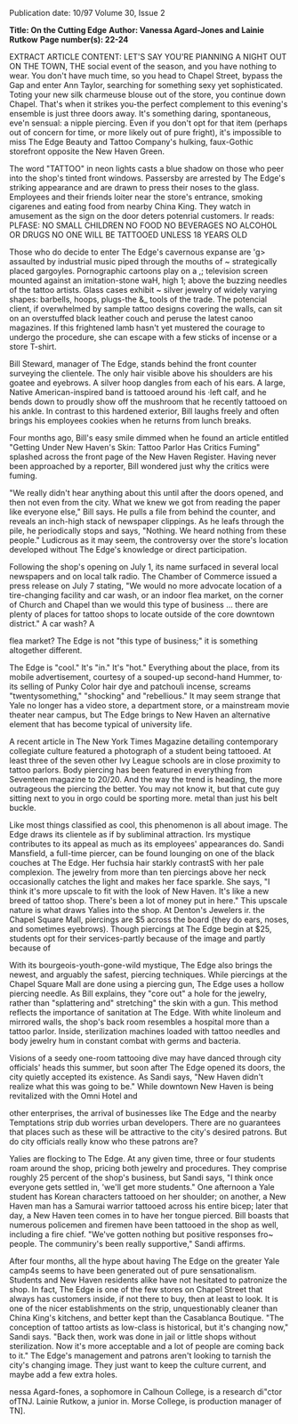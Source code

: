 Publication date: 10/97
Volume 30, Issue 2

**Title: On the Cutting Edge**
**Author: Vanessa Agard-Jones and Lainie Rutkow**
**Page number(s): 22-24**

EXTRACT ARTICLE CONTENT:
LET'S SAY YOU'RE PlANNING A NIGHT OUT ON THE TOWN, THE 
social event of the season, and you have nothing to wear. 
You don't have much time, so you head to Chapel Street, 
bypass the Gap and enter Ann Taylor, searching for 
something sexy yet sophisticated. Toting your new silk charmeuse 
blouse out of the store, you continue down Chapel. That's when it 
strikes you-the perfect complement to this evening's ensemble is just 
three doors away. It's something 
daring, spontaneous, eve'n 
sensual: a nipple piercing. 
Even if you don't opt for 
that item (perhaps out of 
concern for time, or more 
likely out of pure fright), it's 
impossible to miss The Edge 
Beauty and Tattoo Company's 
hulking, faux-Gothic storefront 
opposite the New Haven 
Green. 

The word "TATTOO" in 
neon lights casts a blue shadow 
on those who peer into the 
shop's tinted front windows. 
Passersby are arrested by The 
Edge's striking appearance and 
are drawn to press their noses to the glass. Employees and their 
friends loiter near the store's entrance, smoking cigarenes and eating 
food from nearby China King. They watch in amusement as the sign 
on the door deters potenrial customers. Ir reads: 
PLFASE: NO SMALL CHILDREN 
NO FOOD NO BEVERAGES 
NO ALCOHOL OR DRUGS 
NO ONE WILL BE TATTOOED UNLESS 18 YEARS OLD 

Those who do decide to enter The Edge's cavernous expanse are 
'g> assaulted by industrial music piped through the mouths of 
~ strategically placed gargoyles. Pornographic cartoons play on a 
,; television screen mounted against an imitation-stone waH, high 
1; above the buzzing needles of the tattoo artists. Glass cases exhibit 
~ silver jewelry of widely varying shapes: barbells, hoops, plugs-the 
&_ tools of the trade. The potencial client, if overwhelmed by sample 
tattoo designs covering the walls, can sit on an overstuffed black 
leather couch and peruse the latest canoo magazines. If this frightened 
lamb hasn't yet mustered the courage to undergo the procedure, she 
can escape with a few sticks of incense or a store T-shirt. 

Bill Steward, manager of The Edge, stands behind the front 
counter surveying the clientele. The only hair visible above his 
shoulders are his goatee and eyebrows. A silver hoop dangles from 
each of his ears. A large, Native 
American-inspired band is 
tattooed around his ·left calf, 
and he bends down to proudly 
show off the mushroom that 
he recently tattooed on his 
ankle. In contrast to this 
hardened exterior, Bill laughs 
freely and often brings his 
employees cookies when he 
returns from lunch breaks. 

Four months ago, Bill's easy 
smile dimmed when he found 
an article entitled "Getting 
Under New Haven's Skin: 
Tattoo Parlor Has Critics 
Fuming" splashed across the 
front page of the New Haven 
Register. Having never been approached by a reporter, Bill wondered 
just why the critics were fuming. 

"We really didn't hear anything about this until after the doors 
opened, and then not even from the city. What we knew we got from 
reading the paper like everyone else," Bill says. He pulls a file from 
behind the counter, and reveals an inch-high stack of newspaper 
clippings. As he leafs through the pile, he periodically stops and says, 
"Nothing. We heard nothing from these people." Ludicrous as it may 
seem, the controversy over the store's location developed without 
The Edge's knowledge or direct participation. 

Following the shop's opening on July 1, its name surfaced in 
several local newspapers and on local talk radio. The Chamber of 
Commerce issued a press release on July 7 stating, "We would no 
more advocate location of a tire-changing facility and car wash, or an 
indoor flea market, on the corner of Church and Chapel than we 
would this type of business ... there are plenty of places for tattoo 
shops to locate outside of the core downtown district." A car wash? A 


flea market? The Edge is not "this type of business;" it is something 
altogether different. 

The Edge is "cool." It's "in." It's "hot." Everything about the 
place, from its mobile advertisement, courtesy of a souped-up 
second-hand Hummer, to· its selling of Punky Color hair dye and 
patchouli incense, screams "twentysomething," "shocking" and 
"rebellious." It may seem strange that Yale no longer has a video 
store, a department store, or a mainstream movie theater near 
campus, but The Edge brings to New Haven an alternative element 
that has become typical of university life. 

A recent article in The New York Times Magazine detailing 
contemporary collegiate culture featured a photograph of a student 
being tattooed. At least three of the seven other Ivy League schools 
are in close proximity to tattoo parlors. Body piercing has been 
featured in everything from Seventeen magazine to 20/20. And the 
way the trend is heading, the more outrageous the piercing the 
better. You may not know it, but that cute guy sitting next to you in 
orgo could be sporting more. metal than just his belt buckle. 

Like most things classified as cool, this phenomenon is all about 
image. The Edge draws its clientele as if by subliminal attraction. Irs 
mystique contributes to its appeal as much as its employees' 
appearances do. Sandi Mansfield, a full-time piercer, can be found 
lounging on one of the black couches at The Edge. Her fuchsia hair 
starkly contrastS with her pale complexion. The jewelry from more 
than ten piercings above her neck occasionally catches the light and 
makes her face sparkle. She says, "I think it's more upscale to fit with 
the look of New Haven. It's like a new breed of tattoo shop. There's 
been a lot of money put in here." This upscale nature is what draws 
Yalies into the shop. At Denton's Jewelers ir. the Chapel Square Mall, 
piercings are $5 across the board {they do ears, noses, and sometimes 
eyebrows). Though piercings at The Edge begin at $25, students opt 
for their services-partly because of the image and partly because of 

With its bourgeois-youth-gone-wild mystique, The Edge also 
brings the newest, and arguably the safest, piercing techniques. 
While piercings at the Chapel Square Mall are done using a piercing 
gun, The Edge uses a hollow piercing needle. As Bill explains, they 
"core out" a hole for the jewelry, rather than "splattering and" 
stretching" the skin with a gun. This method reflects the importance 
of sanitation at The Edge. With white linoleum and mirrored walls, 
the shop's back room resembles a hospital more than a tattoo parlor. 
Inside, sterilization machines loaded with tattoo needles and body 
jewelry hum in constant combat with germs and bacteria. 

Visions of a seedy one-room tattooing dive may have danced 
through city officials' heads this summer, but soon after The Edge 
opened its doors, the city quietly accepted its existence. As Sandi 
says, "New Haven didn't realize what this was going to be." While 
downtown New Haven is being revitalized with the Omni Hotel and


other enterprises, the arrival of businesses 
like The Edge and the nearby Temptations 
strip dub worries urban developers. There 
are no guarantees that places such as these 
will be attractive to the city's desired 
patrons. But do city officials really know 
who these patrons are? 

Yalies are flocking to The Edge. At any 
given time, three or four students roam 
around the shop, pricing both jewelry and 
procedures. They comprise roughly 25 
percent of the shop's business, but Sandi 
says, "I think once everyone gets settled in, 
'we'll get more students." One afternoon a 
Yale student has Korean characters tattooed 
on her shoulder; on another, a New Haven 
man has a Samurai warrior tattooed across 
his entire bicep; later that day, a New Haven 
teen comes in to have her tongue pierced. 
Bill boasts that numerous policemen and 
firemen have been tattooed in the shop as 
well, including a fire chief. "We've gotten 
nothing but positive responses fro~ people. 
The communiry's been really supportive," 
Sandi affirms. 

After four months, all the hype about 
having The Edge on the greater Yale camp4s 
seems to have been generated out of pure 
sensationalism. Students and New Haven 
residents alike have not hesitated to 
patronize the shop. In fact, The Edge is one 
of the few stores on Chapel Street that 
always has customers inside, if not there to 
buy, then at least to look. It is one of the 
nicer establishments on the strip, 
unquestionably cleaner than China King's 
kitchens, and better kept than the 
Casablanca Boutique. "The conception of 
tattoo artists as low-class is historical, but it's 
changing now," Sandi says. "Back then, 
work was done in jail or little shops without 
sterilization. Now it's more acceptable and a 
lot of people are coming back to it." The 
Edge's management and patrons aren't 
looking to tarnish the city's changing image. 
They just want to keep the culture current, 
and maybe add a few extra holes. 

nessa Agard-fones, a sophomore in Calhoun 
College, is a research di"ctor ofTNJ. Lainie 
Rutkow, a junior in. Morse College, is 
production manager of TN].